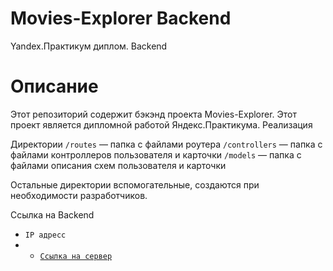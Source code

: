 # Movies-Explorer Backend
Yandex.Практикум диплом. Backend

# Описание

Этот репозиторий содержит бэкэнд проекта Movies-Explorer. Этот проект является дипломной работой Яндекс.Практикума. Реализация 

Директории
`/routes` — папка с файлами роутера
`/controllers` — папка с файлами контроллеров пользователя и карточки
`/models` — папка с файлами описания схем пользователя и карточки

Остальные директории вспомогательные, создаются при необходимости разработчиков.

Ссылка на Backend
* `IP адресс`
* * [`Ссылка на сервер`](http://ya.ru)
